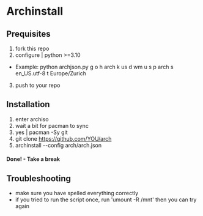 # Archinstall
## Prequisites
1. fork this repo
2. configure | python >=3.10
- Example: python archjson.py g o h arch k us d wm u s p arch s en_US.utf-8 t Europe/Zurich
3. push to your repo
## Installation
1. enter archiso
2. wait a bit for pacman to sync
3. yes | pacman -Sy git
4. git clone https://github.com/YOU/arch
5. archinstall --config arch/arch.json
#### Done! - Take a break
## Troubleshooting
- make sure you have spelled everything correctly
- if you tried to run the script once, run 'umount -R /mnt' then you can try again
